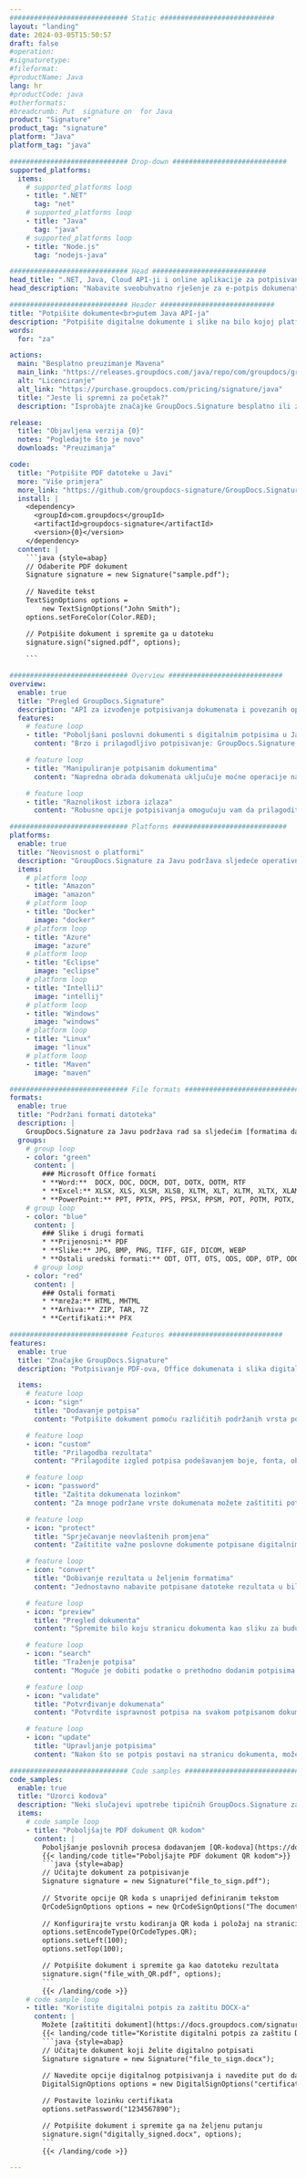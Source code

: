 ```yaml
---
############################# Static ############################
layout: "landing"
date: 2024-03-05T15:50:57
draft: false
#operation: 
#signaturetype: 
#fileformat: 
#productName: Java
lang: hr
#productCode: java
#otherformats: 
#breadcrumb: Put  signature on  for Java
product: "Signature"
product_tag: "signature"
platform: "Java"
platform_tag: "java"

############################# Drop-down ############################
supported_platforms:
  items:
    # supported_platforms loop
    - title: ".NET"
      tag: "net"
    # supported_platforms loop
    - title: "Java"
      tag: "java"
    # supported_platforms loop
    - title: "Node.js"
      tag: "nodejs-java"

############################# Head ############################
head_title: ".NET, Java, Cloud API-ji i online aplikacije za potpisivanje dokumenata"
head_description: "Nabavite sveobuhvatno rješenje za e-potpis dokumenata za .NET, Java i aplikacije temeljene na oblaku. Potpišite uobičajene formate dokumenata na mreži koristeći jednostavnu značajku povlačenja i ispuštanja"

############################# Header ############################
title: "Potpišite dokumente<br>putem Java API-ja"
description: "Potpišite digitalne dokumente i slike na bilo kojoj platformi koristeći naše fleksibilne API-je i rješenja temeljena na aplikacijama za programere i krajnje korisnike."
words:
  for: "za"

actions:
  main: "Besplatno preuzimanje Mavena"
  main_link: "https://releases.groupdocs.com/java/repo/com/groupdocs/groupdocs-signature/"
  alt: "Licenciranje"
  alt_link: "https://purchase.groupdocs.com/pricing/signature/java"
  title: "Jeste li spremni za početak?"
  description: "Isprobajte značajke GroupDocs.Signature besplatno ili zatražite licencu"

release:
  title: "Objavljena verzija {0}"
  notes: "Pogledajte što je novo"
  downloads: "Preuzimanja"

code:
  title: "Potpišite PDF datoteke u Javi"
  more: "Više primjera"
  more_link: "https://github.com/groupdocs-signature/GroupDocs.Signature-for-Java"
  install: |
    <dependency>
      <groupId>com.groupdocs</groupId>
      <artifactId>groupdocs-signature</artifactId>
      <version>{0}</version>
    </dependency>
  content: |
    ```java {style=abap}  
    // Odaberite PDF dokument
    Signature signature = new Signature("sample.pdf");
    
    // Navedite tekst
    TextSignOptions options = 
        new TextSignOptions("John Smith");
    options.setForeColor(Color.RED);

    // Potpišite dokument i spremite ga u datoteku
    signature.sign("signed.pdf", options);
    
    ```

############################# Overview ############################
overview:
  enable: true
  title: "Pregled GroupDocs.Signature"
  description: "API za izvođenje potpisivanja dokumenata i povezanih operacija u Java aplikacijama"
  features:
    # feature loop
    - title: "Poboljšani poslovni dokumenti s digitalnim potpisima u Javi"
      content: "Brzo i prilagodljivo potpisivanje: GroupDocs.Signature za Javu nudi širok raspon opcija digitalnog potpisa za PDF-ove, slike i Office dokumente. Možete koristiti tekst, crtične kodove, QR kodove, digitalne certifikate, slike ili skrivene metapodatke. Obrada dokumenata je brza i učinkovita."

    # feature loop
    - title: "Manipuliranje potpisanim dokumentima"
      content: "Napredna obrada dokumenata uključuje moćne operacije na potpisanim dokumentima pomoću GroupDocs.Signature za Javu. Potpise koji su dodani poslovnim dokumentima možete pretraživati ​​i provjeravati pomoću različitih korisnih kriterija. Osim toga, možete pristupiti detaljnim informacijama o dokumentu ili dobiti pregled slika njegovih stranica."

    # feature loop
    - title: "Raznolikost izbora izlaza"
      content: "Robusne opcije potpisivanja omogućuju vam da prilagodite izlaz za dokumente potpisane s GroupDocs.Signature for Java. Možete precizno postaviti bilo koji potpis na bilo koju stranicu dokumenta i konfigurirati njegov izgled na razne načine. Java API podržava spremanje potpisanih poslovnih dokumenata u brojnim podržanim formatima i pruža opcije za njihovu zaštitu lozinkama."

############################# Platforms ############################
platforms:
  enable: true
  title: "Neovisnost o platformi"
  description: "GroupDocs.Signature za Javu podržava sljedeće operativne sustave, okvire i upravitelje paketa"
  items:
    # platform loop
    - title: "Amazon"
      image: "amazon"
    # platform loop
    - title: "Docker"
      image: "docker"
    # platform loop
    - title: "Azure"
      image: "azure"
    # platform loop
    - title: "Eclipse"
      image: "eclipse"
    # platform loop
    - title: "IntelliJ"
      image: "intellij"
    # platform loop
    - title: "Windows"
      image: "windows"
    # platform loop
    - title: "Linux"
      image: "linux"
    # platform loop
    - title: "Maven"
      image: "maven"

############################# File formats ############################
formats:
  enable: true
  title: "Podržani formati datoteka"
  description: |
    GroupDocs.Signature za Javu podržava rad sa sljedećim [formatima datoteka](https://docs.groupdocs.com/signature/java/supported-document-formats/).
  groups:
    # group loop
    - color: "green"
      content: |
        ### Microsoft Office formati
        * **Word:**  DOCX, DOC, DOCM, DOT, DOTX, DOTM, RTF
        * **Excel:** XLSX, XLS, XLSM, XLSB, XLTM, XLT, XLTM, XLTX, XLAM, SXC, SpreadsheetML
        * **PowerPoint:** PPT, PPTX, PPS, PPSX, PPSM, POT, POTM, POTX, PPTM
    # group loop
    - color: "blue"
      content: |
        ### Slike i drugi formati
        * **Prijenosni:** PDF
        * **Slike:** JPG, BMP, PNG, TIFF, GIF, DICOM, WEBP
        * **Ostali uredski formati:** ODT, OTT, OTS, ODS, ODP, OTP, ODG
      # group loop
    - color: "red"
      content: |
        ### Ostali formati
        * **mreža:** HTML, MHTML
        * **Arhiva:** ZIP, TAR, 7Z
        * **Certifikati:** PFX

############################# Features ############################
features:
  enable: true
  title: "Značajke GroupDocs.Signature"
  description: "Potpisivanje PDF-ova, Office dokumenata i slika digitalnim potpisima"

  items:
    # feature loop
    - icon: "sign"
      title: "Dodavanje potpisa"
      content: "Potpišite dokument pomoću različitih podržanih vrsta potpisa postavljanjem digitalnog potpisa precizno na bilo koje mjesto na bilo kojoj stranici."

    # feature loop
    - icon: "custom"
      title: "Prilagodba rezultata"
      content: "Prilagodite izgled potpisa podešavanjem boje, fonta, obruba, rotacije i drugih značajki kako biste postigli željeni rezultat."

    # feature loop
    - icon: "password"
      title: "Zaštita dokumenata lozinkom"
      content: "Za mnoge podržane vrste dokumenata možete zaštititi potpisani dokument lozinkom."

    # feature loop
    - icon: "protect"
      title: "Sprječavanje neovlaštenih promjena"
      content: "Zaštitite važne poslovne dokumente potpisane digitalnim certifikatom od neovlaštenih izmjena."

    # feature loop
    - icon: "convert"
      title: "Dobivanje rezultata u željenim formatima"
      content: "Jednostavno nabavite potpisane datoteke rezultata u bilo kojem podržanom formatu. Također možete pretvoriti MS Word dokumente u PDF bez napora."

    # feature loop
    - icon: "preview"
      title: "Pregled dokumenta"
      content: "Spremite bilo koju stranicu dokumenta kao sliku za buduću obradu."

    # feature loop
    - icon: "search"
      title: "Traženje potpisa"
      content: "Moguće je dobiti podatke o prethodno dodanim potpisima u određenim dokumentima."

    # feature loop
    - icon: "validate"
      title: "Potvrđivanje dokumenata"
      content: "Potvrdite ispravnost potpisa na svakom potpisanom dokumentu."

    # feature loop
    - icon: "update"
      title: "Upravljanje potpisima"
      content: "Nakon što se potpis postavi na stranicu dokumenta, može se po potrebi izbrisati, premjestiti ili ažurirati."

############################# Code samples ############################
code_samples:
  enable: true
  title: "Uzorci kodova"
  description: "Neki slučajevi upotrebe tipičnih GroupDocs.Signature za Java operacije"
  items:
    # code sample loop
    - title: "Poboljšajte PDF dokument QR kodom"
      content: |
        Poboljšanje poslovnih procesa dodavanjem [QR-kodova](https://docs.groupdocs.com/signature/java/esign-document-with-qr-code-signature/) na određene stranice PDF dokumenata može biti dragocjeno. Postoji primjer kako dodati QR kod pomoću GroupDocs.Signature za Javu.
        {{< landing/code title="Poboljšajte PDF dokument QR kodom">}}
        ```java {style=abap}
        // Učitajte dokument za potpisivanje
        Signature signature = new Signature("file_to_sign.pdf");
        
        // Stvorite opcije QR koda s unaprijed definiranim tekstom
        QrCodeSignOptions options = new QrCodeSignOptions("The document is approved by John Smith");
        
        // Konfigurirajte vrstu kodiranja QR koda i položaj na stranici
        options.setEncodeType(QrCodeTypes.QR);
        options.setLeft(100);
        options.setTop(100);

        // Potpišite dokument i spremite ga kao datoteku rezultata
        signature.sign("file_with_QR.pdf", options);
        ```
        {{< /landing/code >}}
    # code sample loop
    - title: "Koristite digitalni potpis za zaštitu DOCX-a"
      content: |
        Možete [zaštititi dokument](https://docs.groupdocs.com/signature/java/esign-document-with-digital-signature/) pomoću osobnih ili korporativnih potpisa pohranjenih kao digitalni certifikati. Dokumenti osigurani certifikatom ne mogu se mijenjati bez poništavanja potpisa.
        {{< landing/code title="Koristite digitalni potpis za zaštitu DOCX-a">}}
        ```java {style=abap}   
        // Učitajte dokument koji želite digitalno potpisati
        Signature signature = new Signature("file_to_sign.docx");
        
        // Navedite opcije digitalnog potpisivanja i navedite put do datoteke certifikata
        DigitalSignOptions options = new DigitalSignOptions("certificate.pfx");

        // Postavite lozinku certifikata
        options.setPassword("1234567890");

        // Potpišite dokument i spremite ga na željenu putanju
        signature.sign("digitally_signed.docx", options);
        ```
        {{< /landing/code >}}

---
```


